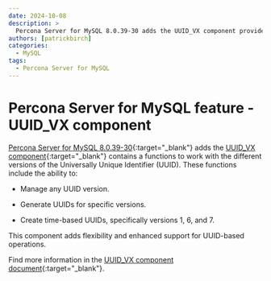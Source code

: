 ```yaml
---
date: 2024-10-08
description: >
  Percona Server for MySQL 8.0.39-30 adds the UUID_VX component provides a set of functions for generating and working with various versions of the Universally Unique Identifier (UUID).
authors: [patrickbirch]
categories:
  - MySQL
tags:
  - Percona Server for MySQL
---
```


# Percona Server for MySQL feature - UUID_VX component

<!-- more -->

[Percona Server for MySQL 8.0.39-30](https://docs.percona.com/percona-server/8.0/){:target="_blank"} adds the [UUID_VX component](https://www.percona.com/blog/all-uuid-functions-in-percona-server-for-mysql-rfc-9562-implemented/){:target="_blank"} contains a functions to work with the different versions of the Universally Unique Identifier (UUID). These functions include the ability to:

* Manage any UUID version.

* Generate UUIDs for specific versions.

* Create time-based UUIDs, specifically versions 1, 6, and 7.

This component adds flexibility and enhanced support for UUID-based operations.

Find more information in the [UUID_VX component document](https://docs.percona.com/percona-server/8.0/uuid-versions.html){:target="_blank"}.

